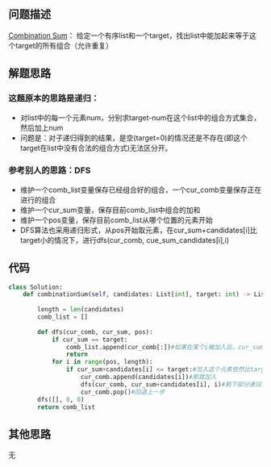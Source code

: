 ## 问题描述
[Combination Sum](https://leetcode.com/problems/combination-sum/ )：
给定一个有序list和一个target，找出list中能加起来等于这个target的所有组合（允许重复）
## 解题思路
### 这题原本的思路是递归：
- 对list中的每一个元素num，分别求target-num在这个list中的组合方式集合，然后加上num
- 问题是：对子递归得到的结果，是空(target=0)的情况还是不存在(即这个target在list中没有合法的组合方式)无法区分开。
### 参考别人的思路：DFS
- 维护一个comb_list变量保存已经组合好的组合，一个cur_comb变量保存正在进行的组合
- 维护一个cur_sum变量，保存目前comb_list中组合的加和
- 维护一个pos变量，保存目前comb_list从哪个位置的元素开始
- DFS算法也采用递归形式，从pos开始取元素，在cur_sum+candidates[i]比target小的情况下，进行dfs(cur_comb, cue_sum_candidates[i],i)
## 代码
```python
class Solution:
    def combinationSum(self, candidates: List[int], target: int) -> List[List[int]]:
        
        length = len(candidates)
        comb_list = []
        
        def dfs(cur_comb, cur_sum, pos):
            if cur_sum == target:
                comb_list.append(cur_comb[:])#如果在某个i被加入后，cur_sum已经达到target，就把cur_comb加入comb_list
                return
            for i in range(pos, length):
                if cur_sum+candidates[i] <= target:#加入这个元素依然比target小
                    cur_comb.append(candidates[i])#那就加入
                    dfs(cur_comb, cur_sum+candidates[i], i)#剩下部分递归
                    cur_comb.pop()#回退上一步
        dfs([], 0, 0)
        return comb_list
```
## 其他思路
无
